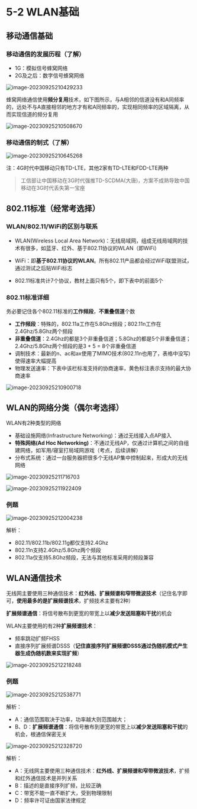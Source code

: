 # 5-2 WLAN基础

## 移动通信基础

### 移动通信的发展历程（了解）

- 1G：模拟信号蜂窝网络
- 2G及之后：数字信号蜂窝网络

![image-20230925210429233](https://img.yatjay.top/md/image-20230925210429233.png)

蜂窝网络通信使用**频分复用**技术，如下图所示，与A相邻的信道没有和A同频率的，远处不与A直接相邻的地方才有和A同频率的，实现相同频率的区域隔离，从而实现信道的频分复用

![image-20230925210508670](https://img.yatjay.top/md/image-20230925210508670.png)

### 移动通信的制式（了解）

![image-20230925210645268](https://img.yatjay.top/md/image-20230925210645268.png)

注：4G时代中国移动只有TD-LTE，其他2家有TD-LTE和FDD-LTE两种

> 工信部让中国移动在3G时代强推TD-SCDMA(大唐)，方案不成熟导致中国移动在3G时代丢失第一宝座

## 802.11标准（经常考选择）

### WLAN/802.11/WiFi的区别与联系

- WLAN(Wireless Local Area Network)：无线局域网，组成无线局域网的技术有很多，如蓝牙、红外、基于802.11协议的WLAN（即WiFi）

- WiFi：即**基于802.11协议的WLAN**。所有802.11产品都会经过WiFi联盟测试，通过测试之后贴WiFi标志

- 802.11标准共计7个协议，教材上面只有5个，即下表中的前面5个

### 802.11标准详细

务必要记住各个802.11标准的**工作频段**，**不重叠信道**个数

- **工作频段**：特殊的，802.11a工作在5.8Ghz频段；802.11n工作在2.4Ghz/5.8Ghz两个频段
- **非重叠信道**：2.4Ghz的都是3个非重叠信道；5.8Ghz的都是5个非重叠信道；2.4Ghz/5.8Ghz两个频段的是3 + 5 = 8个非重叠信道
- 调制技术：最新的n、ac和ax使用了MIMO技术(802.11n也用了，表格中没写)使得速率大幅提高
- 物理发送速率：下表中该栏标准支持的协商速率，黄色标注表示支持的最大协商速率

![image-20230925210900718](https://img.yatjay.top/md/image-20230925210900718.png)

## WLAN的网络分类（偶尔考选择）

WLAN有2种类型的网络

- 基础设施网络(Infrastructure Networking)：通过无线接入点AP接入
- **特殊网络(Ad Hoc Networking)**：不通过无线AP，仅通过计算机之间的自组建网络，如军用/寝室打局域网游戏（考点，后续讲解）
- 分布式系统：通过一台服务器把很多个无线AP集中控制起来，形成大的无线网络

![image-20230925211716703](https://img.yatjay.top/md/image-20230925211716703.png)

![image-20230925211922409](https://img.yatjay.top/md/image-20230925211922409.png)

### 例题

![image-20230925212004238](https://img.yatjay.top/md/image-20230925212004238.png)

解析：

- 802.11/802.11b/802.11g都仅支持2.4Ghz
- 802.11n支持2.4Ghz/5.8Ghz两个频段
- 802.11a仅支持5.8Ghz频段，无法与其他标准采用的频段兼容

## WLAN通信技术

无线网主要使用三种通信技术：**红外线、扩展频谱和窄带微波技术**（记住名字即可，**使用最多的是扩展频谱技术**，扩频技术主要有2种）

**扩展频谱通信**：将信号散布到更宽的带宽上以**减少发送阻塞和干扰**的机会

WLAN主要使用的有2种**扩展频谱技术**：

- 频率跳动扩频FHSS
- 直接序列扩展频谱DSSS（**记住直接序列扩展频谱DSSS通过伪随机模式产生器生成伪随机数来实现扩频**）

![image-20230925212218248](https://img.yatjay.top/md/image-20230925212218248.png)

### 例题

![image-20230925212538771](https://img.yatjay.top/md/image-20230925212538771.png)

解析：

- A：通信范围取决于功率，功率越大则范围越大；
- B、D：**扩展频谱通信**：将信号散布到更宽的带宽上以**减少发送阻塞和干扰**的机会，根通信保密无关

![image-20230925212328720](https://img.yatjay.top/md/image-20230925212328720.png)

解析：

- A：无线网主要使用三种通信技术：**红外线、扩展频谱和窄带微波技术**，扩频和红外通信技术是并列关系
- B：描述的是直接序列扩频，比较正确
- C：带宽不能一直不断扩大，受到物理限制
- D：频率许可证由国家法律规定